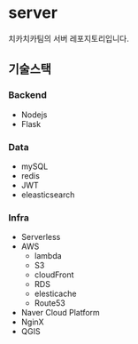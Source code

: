 # server
치카치카팀의 서버 레포지토리입니다.

## 기술스택
### Backend
- Nodejs
- Flask
### Data
- mySQL
- redis
- JWT
- eleasticsearch
### Infra
- Serverless
- AWS
  - lambda
  - S3
  - cloudFront
  - RDS
  - elesticache
  - Route53
- Naver Cloud Platform
- NginX
- QGIS
